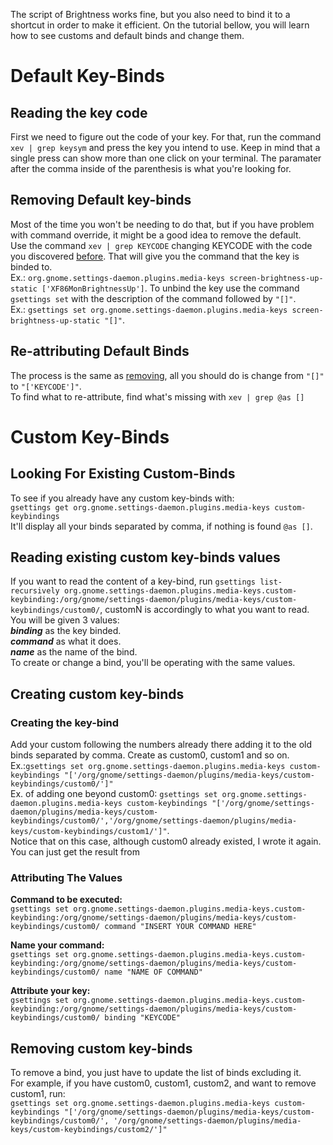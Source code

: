 The script of Brightness works fine, but you also need to bind it to a shortcut in order to make it efficient.
On the tutorial bellow, you will learn how to see customs and default binds and change them.

# Default Key-Binds
## Reading the key code

First we need to figure out the code of your key.
For that, run the command `xev | grep keysym` and press the key you intend to use.
Keep in mind that a single press can show more than one click on your terminal.
The paramater after the comma inside of the parenthesis is what you're looking for.

## Removing Default key-binds

Most of the time you won't be needing to do that, but if you have problem with command
override, it might be a good idea to remove the default.  
Use the command `xev | grep KEYCODE` changing KEYCODE with the code you discovered [before](#reading-the-key-code).
That will give you the command that the key is binded to.  
Ex.: `org.gnome.settings-daemon.plugins.media-keys screen-brightness-up-static ['XF86MonBrightnessUp']`.
To unbind the key use the command `gsettings set` with the description of the command followed by `"[]"`.  
Ex.: `gsettings set org.gnome.settings-daemon.plugins.media-keys screen-brightness-up-static "[]"`.

## Re-attributing Default Binds

The process is the same as [removing](#removing-default-key-binds), all you should do is change from `"[]"` to `"['KEYCODE']"`.  
To find what to re-attribute, find what's missing with `xev | grep @as []`


# Custom Key-Binds

## Looking For Existing Custom-Binds

To see if you already have any custom key-binds with:  
`gsettings get org.gnome.settings-daemon.plugins.media-keys custom-keybindings`  
It'll display all your binds separated by comma, if nothing is found `@as []`.

## Reading existing custom key-binds values

If you want to read the content of a key-bind, run
`gsettings list-recursively org.gnome.settings-daemon.plugins.media-keys.custom-keybinding:/org/gnome/settings-daemon/plugins/media-keys/custom-keybindings/custom0/`, customN is accordingly to what you want to read.
You will be given 3 values:  
***binding*** as the key binded.  
***command*** as what it does.  
***name*** as the name of the bind.  
To create or change a bind, you'll be operating with the same values.

## Creating custom key-binds

### Creating the key-bind
Add your custom following the numbers already there adding it to the
old binds separated by comma. Create as custom0, custom1 and so on.  
Ex.:`gsettings set org.gnome.settings-daemon.plugins.media-keys custom-keybindings "['/org/gnome/settings-daemon/plugins/media-keys/custom-keybindings/custom0/']"`  
Ex. of adding one beyond custom0: `gsettings set org.gnome.settings-daemon.plugins.media-keys custom-keybindings "['/org/gnome/settings-daemon/plugins/media-keys/custom-keybindings/custom0/','/org/gnome/settings-daemon/plugins/media-keys/custom-keybindings/custom1/']"`.  
Notice that on this case, although custom0 already existed, I wrote it again. You can just get the result from 

### Attributing The Values

**Command to be executed:**  
`gsettings set org.gnome.settings-daemon.plugins.media-keys.custom-keybinding:/org/gnome/settings-daemon/plugins/media-keys/custom-keybindings/custom0/ command "INSERT YOUR COMMAND HERE"`

**Name your command:**  
`gsettings set org.gnome.settings-daemon.plugins.media-keys.custom-keybinding:/org/gnome/settings-daemon/plugins/media-keys/custom-keybindings/custom0/ name "NAME OF COMMAND"`

**Attribute your key:**  
`gsettings set org.gnome.settings-daemon.plugins.media-keys.custom-keybinding:/org/gnome/settings-daemon/plugins/media-keys/custom-keybindings/custom0/ binding "KEYCODE"`

## Removing custom key-binds

To remove a bind, you just have to update the list of binds excluding it.  
For example, if you have custom0, custom1, custom2, and want to remove custom1, run:  
`gsettings set org.gnome.settings-daemon.plugins.media-keys custom-keybindings "['/org/gnome/settings-daemon/plugins/media-keys/custom-keybindings/custom0/', '/org/gnome/settings-daemon/plugins/media-keys/custom-keybindings/custom2/']"`